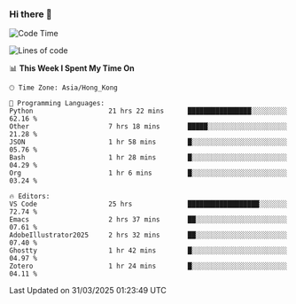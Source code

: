 ### Hi there 👋

<!--
**nicehiro/nicehiro** is a ✨ _special_ ✨ repository because its `README.md` (this file) appears on your GitHub profile.

Here are some ideas to get you started:

- 🔭 I’m currently working on ...
- 🌱 I’m currently learning ...
- 👯 I’m looking to collaborate on ...
- 🤔 I’m looking for help with ...
- 💬 Ask me about ...
- 📫 How to reach me: ...
- 😄 Pronouns: ...
- ⚡ Fun fact: ...
-->

<!--START_SECTION:waka-->
![Code Time](http://img.shields.io/badge/Code%20Time-428%20hrs%2059%20mins-blue)

![Lines of code](https://img.shields.io/badge/From%20Hello%20World%20I%27ve%20Written-1.6%20million%20lines%20of%20code-blue)

📊 **This Week I Spent My Time On** 

```text
🕑︎ Time Zone: Asia/Hong_Kong

💬 Programming Languages: 
Python                   21 hrs 22 mins      ████████████████░░░░░░░░░   62.16 % 
Other                    7 hrs 18 mins       █████░░░░░░░░░░░░░░░░░░░░   21.28 % 
JSON                     1 hr 58 mins        █░░░░░░░░░░░░░░░░░░░░░░░░   05.76 % 
Bash                     1 hr 28 mins        █░░░░░░░░░░░░░░░░░░░░░░░░   04.29 % 
Org                      1 hr 6 mins         █░░░░░░░░░░░░░░░░░░░░░░░░   03.24 % 

🔥 Editors: 
VS Code                  25 hrs              ██████████████████░░░░░░░   72.74 % 
Emacs                    2 hrs 37 mins       ██░░░░░░░░░░░░░░░░░░░░░░░   07.61 % 
AdobeIllustrator2025     2 hrs 32 mins       ██░░░░░░░░░░░░░░░░░░░░░░░   07.40 % 
Ghostty                  1 hr 42 mins        █░░░░░░░░░░░░░░░░░░░░░░░░   04.97 % 
Zotero                   1 hr 24 mins        █░░░░░░░░░░░░░░░░░░░░░░░░   04.11 % 
```


 Last Updated on 31/03/2025 01:23:49 UTC
<!--END_SECTION:waka-->
